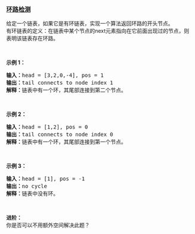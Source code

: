### [环路检测](https://leetcode-cn.com/problems/linked-list-cycle-lcci)

<p>给定一个链表，如果它是有环链表，实现一个算法返回环路的开头节点。<br>
有环链表的定义：在链表中某个节点的next元素指向在它前面出现过的节点，则表明该链表存在环路。</p>

<p>&nbsp;</p>

<p><strong>示例 1：</strong></p>

<pre><strong>输入：</strong>head = [3,2,0,-4], pos = 1
<strong>输出：</strong>tail connects to node index 1
<strong>解释：</strong>链表中有一个环，其尾部连接到第二个节点。
</pre>

<p>&nbsp;</p>

<p><strong>示例 2：</strong></p>

<pre><strong>输入：</strong>head = [1,2], pos = 0
<strong>输出：</strong>tail connects to node index 0
<strong>解释：</strong>链表中有一个环，其尾部连接到第一个节点。
</pre>

<p>&nbsp;</p>

<p><strong>示例 3：</strong></p>

<pre><strong>输入：</strong>head = [1], pos = -1
<strong>输出：</strong>no cycle
<strong>解释：</strong>链表中没有环。</pre>

<p>&nbsp;</p>

<p><strong>进阶：</strong><br>
你是否可以不用额外空间解决此题？</p>

<p>&nbsp;</p>
